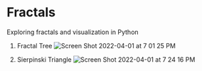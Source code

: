 # Fractals
Exploring fractals and visualization in Python

1) Fractal Tree
![Screen Shot 2022-04-01 at 7 01 25 PM](https://user-images.githubusercontent.com/99565955/161356586-f9903073-678e-4177-a2a6-b4fe387c0d9b.png)

2) Sierpinski Triangle
![Screen Shot 2022-04-01 at 7 24 16 PM](https://user-images.githubusercontent.com/99565955/161356635-a4b81673-d9b1-4d01-83eb-b621134a3136.png)
